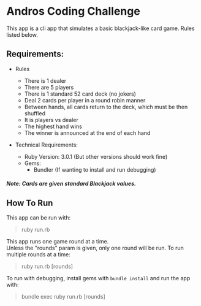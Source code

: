 # Andros Coding Challenge
This app is a cli app that simulates a basic blackjack-like card game.
Rules listed below.



## Requirements:
- Rules
  - There is 1 dealer
  - There are 5 players
  - There is 1 standard 52 card deck (no jokers)
  - Deal 2 cards per player in a round robin manner
  - Between hands, all cards return to the deck, which must be then shuffled
  - It is players vs dealer
  - The highest hand wins
  - The winner is announced at the end of each hand

- Technical Requirements:
  - Ruby Version: 3.0.1 (But other versions should work fine)
  - Gems: 
    - Bundler (If wanting to install and run debugging)

##### Note: Cards are given standard Blackjack values.

## How To Run

This app can be run with: 
> ruby run.rb

This app runs one game round at a time.  
Unless the "rounds" param is given, only one round will be run.
To run multiple rounds at a time:
> ruby run.rb [rounds]

To run with debugging, install gems with `bundle install` and run the app with:
> bundle exec ruby run.rb [rounds]
